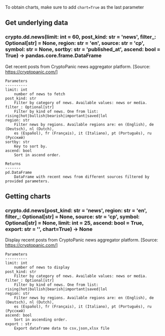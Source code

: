 To obtain charts, make sure to add `chart=True` as the last parameter

## Get underlying data 
### crypto.dd.news(limit: int = 60, post_kind: str = 'news', filter_: Optional[str] = None, region: str = 'en', source: str = 'cp', symbol: str = None, sortby: str = 'published_at', ascend: bool = True) -> pandas.core.frame.DataFrame

Get recent posts from CryptoPanic news aggregator platform. [Source: https://cryptopanic.com/]

    Parameters
    ----------
    limit: int
        number of news to fetch
    post_kind: str
        Filter by category of news. Available values: news or media.
    filter_: Optional[str]
        Filter by kind of news. One from list: rising|hot|bullish|bearish|important|saved|lol
    region: str
        Filter news by regions. Available regions are: en (English), de (Deutsch), nl (Dutch),
        es (Español), fr (Français), it (Italiano), pt (Português), ru (Русский)
    sortby: str
        Key to sort by.
    ascend: bool
        Sort in ascend order.

    Returns
    -------
    pd.DataFrame
        DataFrame with recent news from different sources filtered by provided parameters.

## Getting charts 
### crypto.dd.news(post_kind: str = 'news', region: str = 'en', filter_: Optional[str] = None, source: str = 'cp', symbol: Optional[str] = None, limit: int = 25, ascend: bool = True, export: str = '', chart=True) -> None

Display recent posts from CryptoPanic news aggregator platform.
    [Source: https://cryptopanic.com/]

    Parameters
    ----------
    limit: int
        number of news to display
    post_kind: str
        Filter by category of news. Available values: news or media.
    filter_: Optional[str]
        Filter by kind of news. One from list: rising|hot|bullish|bearish|important|saved|lol
    region: str
        Filter news by regions. Available regions are: en (English), de (Deutsch), nl (Dutch),
        es (Español), fr (Français), it (Italiano), pt (Português), ru (Русский)
    ascend: bool
        Sort in ascending order.
    export : str
        Export dataframe data to csv,json,xlsx file
